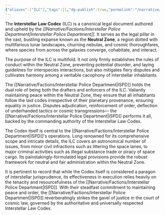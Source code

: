 ```yaml
---
{"aliases":["ILC"],"tags":[],"dg-publish":true,"permalink":"/narrative/concepts/society/interstellar-law-codex/","dgPassFrontmatter":true}
---
```


The **Interstellar Law Codex** (ILC) is a canonical legal document authored and upheld by the _[[Narrative/Factions/Interstellar Police Department\|Interstellar Police Department]]_. It serves as the legal pillar in the vast, bustling expanse known as the **Neutral Zone**, a region dotted with multifarious lunar landscapes, churning nebulas, and cosmic thoroughfares, where species from across the galaxies converge, cohabitate, and interact.

The purpose of the ILC is multifold. It not only firmly establishes the rules of conduct within the Neutral Zone, preventing potential disorder, and laying guidelines for interspecies interactions, but also mitigates fiery disputes and cultivates harmony among a veritable cacophony of interstellar inhabitants.

The [[Narrative/Factions/Interstellar Police Department\|ISPD]] holds the dual role of being both the drafters and enforcers of the ILC. Valiantly maintaining peace within the Neutral Zone, they ensure that all inhabitants follow the laid codes irrespective of their planetary provenance, ensuring equality in justice. Disputes adjudication, reinforcement of order, deflection of underhanded tactics or cosmic transgressions— the [[Narrative/Factions/Interstellar Police Department\|ISPD]] performs it all, backed by the commanding authority of the Interstellar Law Codex.

The Codex itself is central to the [[Narrative/Factions/Interstellar Police Department\|ISPD]]'s operations. Long renowned for its comprehensive scope and intricate details, the ILC covers an astronomical number of issues, from minor civil infractions such as littering the space lanes, to major criminal activities such as illegal substance trade or piracy of space cargo. Its painstakingly-formulated legal provisions provide the robust framework for neutral and fair administration within the Neutral Zone.

It is pertinent to record that while the Codex itself is considered a paragon of interstellar jurisprudence, its effectiveness in execution relies heavily on the tenacity and resourcefulness of the [[Narrative/Factions/Interstellar Police Department\|ISPD]]. With their steadfast commitment to maintaining peace and order, the [[Narrative/Factions/Interstellar Police Department\|ISPD]] reverberatingly strikes the gavel of justice in the court of cosmic law, governed by the authoritative and universally respected Interstellar Law Codex.